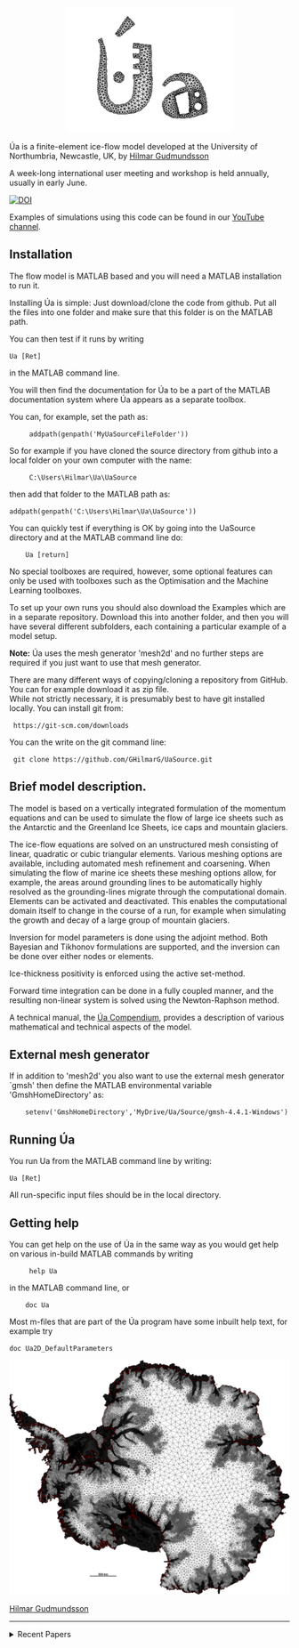 




<p align="center">
  <img src = "UaLogo.png" width="300">
</p>



Úa is a finite-element ice-flow model developed at the University of
Northumbria, Newcastle, UK, by [Hilmar
Gudmundsson](https://www.northumbria.ac.uk/about-us/our-staff/g/hilmar-gudmundsson/)


A week-long international user meeting and workshop is held annually, usually in early June. 


[![DOI](https://zenodo.org/badge/DOI/10.5281/zenodo.3706624.svg)](https://doi.org/10.5281/zenodo.3706624)

Examples of simulations using this code can be found in our [YouTube
channel](https://www.youtube.com/channel/UCO8NHJqmgg_bwJx0xKJDwcA).

## Installation


The flow model is MATLAB based and you will need a MATLAB installation to run it.

Installing Úa is simple: Just download/clone the code from github. Put
all the files into one folder and make sure that this folder is on the
MATLAB path.

You can then test if it runs by writing

```
Ua [Ret]
```

in the MATLAB command line.

You will then find the documentation for Úa to be a part of the MATLAB
documentation system where Úa appears as a separate toolbox.

You can, for example, set the path as:

```
     addpath(genpath('MyUaSourceFileFolder'))
```

So for example if you have cloned the source directory from github into a local folder on your own computer with the name:

```
     C:\Users\Hilmar\Ua\UaSource
```

then add that folder to the MATLAB path as:

```
addpath(genpath('C:\Users\Hilmar\Ua\UaSource'))
```

You can quickly test if everything is OK by going into the UaSource directory and at the MATLAB command line do:


```
    Ua [return]
```

No special toolboxes are required, however, some optional features can
only be used with toolboxes such as the Optimisation and the Machine
Learning toolboxes.


To set up your own runs you should also download the Examples which
are in a separate repository.  Download this into another folder, and
then you will have several different subfolders, each containing a
particular example of a model setup.




**Note:** Úa uses the mesh generator 'mesh2d' and no further steps are required if you just want to use that mesh generator.

There are many different ways of copying/cloning a repository from GitHub. You can for example download it as zip file.    
While not strictly necessary, it is presumably best to have git installed locally. You can install git from:
 
     https://git-scm.com/downloads

You can the write on the git command line:

     git clone https://github.com/GHilmarG/UaSource.git



## Brief model description.

The model is based on a vertically integrated formulation of the
momentum equations and can be used to simulate the flow of large ice
sheets such as the Antarctic and the Greenland Ice Sheets, ice caps
and mountain glaciers.

The ice-flow equations are solved on an unstructured mesh consisting
of linear, quadratic or cubic triangular elements. Various meshing
options are available, including automated mesh refinement and
coarsening. When simulating the flow of marine ice sheets these
meshing options allow, for example, the areas around grounding lines
to be automatically highly resolved as the grounding-lines migrate
through the computational domain. Elements can be activated and
deactivated. This enables the computational domain itself to change in
the course of a run, for example when simulating the growth and decay
of a large group of mountain glaciers.

Inversion for model parameters is done using the adjoint method. Both
Bayesian and Tikhonov formulations are supported, and the inversion
can be done over either nodes or elements.

Ice-thickness positivity is enforced using the active set-method. 

Forward time integration can be done in a fully coupled manner, and
the resulting non-linear system is solved using the Newton-Raphson
method.

A technical manual, the [Úa
Compendium](https://github.com/GHilmarG/UaSource/blob/master/UaCompendium.pdf),
provides a description of various mathematical and technical aspects
of the model.


## External mesh generator

If in addition to 'mesh2d' you also want to use the external mesh
generator `gmsh' then define the MATLAB environmental variable
'GmshHomeDirectory' as:


```
    setenv('GmshHomeDirectory','MyDrive/Ua/Source/gmsh-4.4.1-Windows')
```


## Running Úa

You run Ua from the MATLAB command line by writing:

```
Ua [Ret]
```

All run-specific input files should be in the local directory. 


##  Getting help

  You can get help on the use of Úa in the same way as you would get help on
  various in-build MATLAB commands by writing 

```
     help Ua  
```

in the MATLAB command line,  or 

```
    doc Ua 
```

Most m-files that are part of the Úa program have some inbuilt help text, for example try 

    doc Ua2D_DefaultParameters
 
![](AntarcticaMesh.png)





[Hilmar Gudmundsson](mailto:hilmar.gudmundsson@northumbria.ac.uk)


------------------


<details> 
  <summary> Recent Papers </summary>


  Naughten, K. A., De Rydt, J., Rosier, S. H. R., Jenkins, A.,
  Holland, P. R., & Ridley, J. K. (2021). Two-timescale response of a
  large Antarctic ice shelf to climate change. Nature Communications,
  12(1).  https://doi.org/10.1038/s41467-021-22259-0 \
  



  Jones, R. S., Gudmundsson, G. H., Mackintosh, A. N., McCormack,
  F. S., & Whitmore, R. J. (2021). Ocean‐Driven and
  Topography‐Controlled Nonlinear Glacier Retreat During the Holocene:
  Southwestern Ross Sea, Antarctica. Geophysical Research Letters,
  48(5), 1–10. https://doi.org/10.1029/2020GL091454 \
  


  De Rydt, J., Reese, R., Paolo, F. S., & Gudmundsson,
  G. H. (2021). Drivers of Pine Island Glacier speed-up between 1996
  and 2016. The Cryosphere, 15(1),
  113–132. https://doi.org/10.5194/tc-15-113-2021
  


 Rosier, S. H. R., Reese, R., Donges, J. F., De Rydt, J., Gudmundsson,
 G. H., & Winkelmann, R. (2021). The tipping points and early warning
 indicators for Pine Island Glacier, West Antarctica. The Cryosphere,
 15(3), 1501–1516. https://doi.org/10.5194/tc-15-1501-2021
 



  Hill, E. A., Gudmundsson, G. H., Carr, J. R., Stokes, C. R., & King,
  H. M. (2020). Twenty-first century response of Petermann Glacier,
  northwest Greenland to ice shelf loss. Journal of Glaciology,
  1–11. https://doi.org/10.1017/jog.2020.97
  


  Ranganathan, M., Minchew, B., Meyer, C. R., & Gudmundsson,
  G. H. (2020). A new approach to inferring basal drag and ice
  rheology in ice streams, with applications to West Antarctic Ice
  Streams. Journal of Glaciology,
  1–14. https://doi.org/10.1017/jog.2020.95
  


  De Rydt, J., Gudmundsson, G. H., Nagler, T., & Wuite,
  J. (2019). Calving cycle of the Brunt Ice Shelf, Antarctica, driven
  by changes in ice shelf geometry. The Cryosphere, 13(10),
  2771–2787. https://doi.org/10.5194/tc-13-2771-2019
  


  Gudmundsson, G. H., Paolo, F. S., Adusumilli, S., & Fricker,
  H. A. (2019). Instantaneous Antarctic ice sheet mass loss driven by
  thinning ice shelves. Geophysical Research Letters, 46(23),
  13903–13909. https://doi.org/10.1029/2019GL085027


  De Rydt, J., Gudmundsson, G. H., Nagler, T., Wuite, J., & King,
  E. C. (2018). Recent rift formation and impact on the structural
  integrity of the Brunt Ice Shelf, East Antarctica. The Cryosphere,
  12(2), 505–520. https://doi.org/10.5194/tc-12-505-2081


  Reese, R., Gudmundsson, G. H., Levermann, A., & Winkelmann,
  R. (2018). The far reach of ice-shelf thinning in Antarctica. Nature
  Climate Change, 8(1),
  53–57. https://doi.org/10.1038/s41558-017-0020-x
  


  Reese, R., Winkelmann, R., & Gudmundsson,
  G. H. (2018). Grounding-line flux formula applied as a flux
  condition in numerical simulations fails for buttressed Antarctic
  ice streams. The Cryosphere, 12(10),
  3229–3242. https://doi.org/10.5194/tc-12-3229-2018
  


</details>

